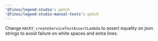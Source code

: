 ```yaml
---
'@finos/legend-studio': patch
'@finos/legend-studio-manual-tests': patch
---
```


Change `HACKY_createServiceTestAssertLambda` to assert equality on json strings to avoid failure on white spaces and extra lines.
